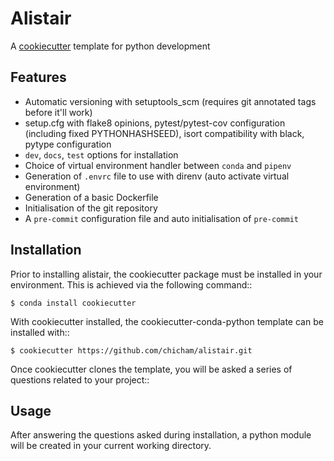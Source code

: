 # Alistair
A [cookiecutter](https://www.github.com/audreyr/cookiecutter "cookiecutter") template for
python development

## Features

 - Automatic versioning with setuptools_scm (requires git annotated tags before it'll work)
 - setup.cfg with flake8 opinions, pytest/pytest-cov configuration (including fixed PYTHONHASHSEED), isort compatibility with black, pytype configuration
 - `dev`, `docs`, `test` options for installation
 - Choice of virtual environment handler  between `conda` and `pipenv`
 - Generation of `.envrc` file to use with direnv (auto activate virtual
   environment)
 - Generation of a basic Dockerfile
 - Initialisation of the git repository
 - A `pre-commit` configuration file and auto initialisation of `pre-commit`

## Installation

Prior to installing alistair, the cookiecutter package must be installed in your environment. This is achieved via the following command::

    $ conda install cookiecutter

With cookiecutter installed, the cookiecutter-conda-python template can be installed with::

    $ cookiecutter https://github.com/chicham/alistair.git

Once cookiecutter clones the template, you will be asked a series of questions related to your project::

## Usage

After answering the questions asked during installation, a python module will be
created in your current working directory.
